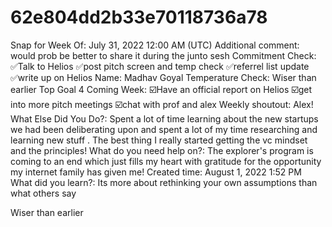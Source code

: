 # 62e804dd2b33e70118736a78

Snap for Week Of: July 31, 2022 12:00 AM (UTC)
Additional comment: would prob be better to share it during the junto sesh
Commitment Check: ✅Talk to Helios
✅post pitch screen and temp check
✅referrel list update
✅write up on Helios
Name: Madhav Goyal
Temperature Check: Wiser than earlier
Top Goal 4 Coming Week: ☑️Have an official report on Helios
☑️get into more pitch meetings 
☑️chat with prof and alex
Weekly shoutout: Alex!
What Else Did You Do?: Spent a lot of time learning about the new startups we had been deliberating upon and spent a lot of my time researching and learning new stuff . The best thing I really started getting the vc mindset and the principles!
What do you need help on?: The explorer's program is coming to an end which just fills my heart with gratitude for the opportunity my internet family has given me! 
Created time: August 1, 2022 1:52 PM
What did you learn?: Its more about rethinking your own assumptions than what others say

Wiser than earlier